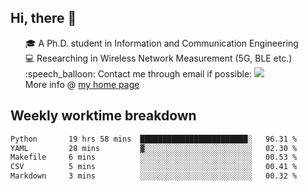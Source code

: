 <h2 > Hi, there 👋 </h3>

<div >
 <ul>
 🎓 A Ph.D. student in Information and Communication Engineering <br>
 💻 Researching in Wireless Network Measurement (5G, BLE etc.)<br>
 :speech_balloon: Contact me through email if possible: <a href="mailto:ethanjia@sjtu.edu.cn"><img src="https://img.shields.io/badge/-ethanjia@sjtu.edu.cn-c14438?style=plastic&logo=Gmail&logoColor=white&link=mailto:mailto:ethanjia@sjtu.edu.cn"></a> <br>
  More info @ <a href="https://haifengjia.github.io">my home page</a>
 </ul>
</div>

<h2 >
Weekly worktime breakdown
</h1>


<!--START_SECTION:waka-->

```txt
Python       19 hrs 58 mins  ████████████████████████░   96.31 %
YAML         28 mins         ▓░░░░░░░░░░░░░░░░░░░░░░░░   02.30 %
Makefile     6 mins          ░░░░░░░░░░░░░░░░░░░░░░░░░   00.53 %
CSV          5 mins          ░░░░░░░░░░░░░░░░░░░░░░░░░   00.41 %
Markdown     3 mins          ░░░░░░░░░░░░░░░░░░░░░░░░░   00.32 %
```

<!--END_SECTION:waka-->



